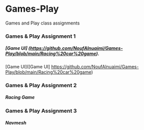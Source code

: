 # Games-Play
Games and Play class assignments 

### Games & Play Assignment 1
##### [Game UI] (https://github.com/NoufAlnuaimi/Games-Play/blob/main/Racing%20car%20game). 
[Game UI]([Game UI] https://github.com/NoufAlnuaimi/Games-Play/blob/main/Racing%20car%20game)


### Games & Play Assignment 2
##### Racing Game


### Games & Play Assignment 3
##### Navmesh
